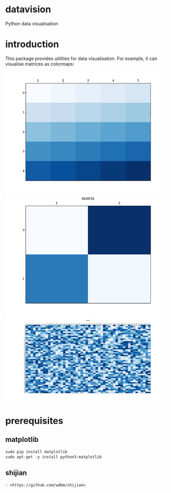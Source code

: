 # datavision

Python data visualisation

# introduction

This package provides utilities for data visualisation. For example, it can visualise matrices as colormaps:

![](images/image_1.png)
![](images/image_2.png)
![](images/image_3.png)

# prerequisites

## matplotlib

    sudo pip install matplotlib
    sudo apt-get -y install python3-matplotlib

## shijian

    - <https://github.com/wdbm/shijian>
